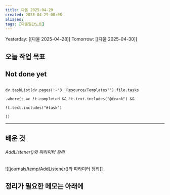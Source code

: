 ```yaml
---
title: 다울 2025-04-29
created: 2025-04-29 08:08
aliases: 
tags: [다울일간노트]
---
```



Yesterday: [[다울 2025-04-28]] 
Tomorrow: [[다울 2025-04-30]] 




## 오늘 작업 목표




## Not done yet

```dataviewjs

dv.taskList(dv.pages('-"3. Resource/Templates"').file.tasks

.where(t => !t.completed && !t.text.includes("@frank") &&

!t.text.includes("#task")

))

```

---

## 배운 것
###### AddListener()와 파라미터 정리
![[journals/temp/AddListener()와 파라미터 정리]]




## 정리가 필요한 메모는 아래에

